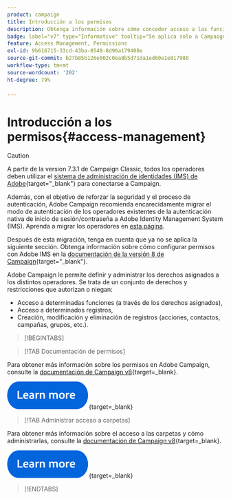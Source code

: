 ```yaml
---
product: campaign
title: Introducción a los permisos
description: Obtenga información sobre cómo conceder acceso a las funciones de Campaign
badge: label="v7" type="Informative" tooltip="Se aplica solo a Campaign Classic v7"
feature: Access Management, Permissions
exl-id: 9b616715-33cd-43ba-8548-8d96a179408e
source-git-commit: b27b85b126e002c0ea8b5d71da1ed60e1e817980
workflow-type: tm+mt
source-wordcount: '202'
ht-degree: 79%

---
```


# Introducción a los permisos{#access-management}


>[!CAUTION]
>
>A partir de la version 7.3.1 de Campaign Classic, todos los operadores deben utilizar el [sistema de administración de identidades (IMS) de Adobe](https://helpx.adobe.com/es/enterprise/using/identity.html){target="_blank"} para conectarse a Campaign.
>
>Además, con el objetivo de reforzar la seguridad y el proceso de autenticación, Adobe Campaign recomienda encarecidamente migrar el modo de autenticación de los operadores existentes de la autenticación nativa de inicio de sesión/contraseña a Adobe Identity Management System (IMS). Aprenda a migrar los operadores en [esta página](../../technotes/using/migrate-users-to-ims.md).
> 
>Después de esta migración, tenga en cuenta que ya no se aplica la siguiente sección.  Obtenga información sobre cómo configurar permisos con Adobe IMS en la [documentación de la versión 8 de Campaign](https://experienceleague.adobe.com/docs/campaign/campaign-v8/admin/permissions/gs-permissions.html?lang=es){target="_blank"}.


Adobe Campaign le permite definir y administrar los derechos asignados a los distintos operadores. Se trata de un conjunto de derechos y restricciones que autorizan o niegan:

* Acceso a determinadas funciones (a través de los derechos asignados),
* Acceso a determinados registros,
* Creación, modificación y eliminación de registros (acciones, contactos, campañas, grupos, etc.).

>[!BEGINTABS]

>[!TAB Documentación de permisos]

Para obtener más información sobre los permisos en Adobe Campaign, consulte la [documentación de Campaign v8](https://experienceleague.adobe.com/en/docs/campaign/campaign-v8/admin/permissions/gs-permissions?lang=en#_blank){target=_blank}.

[![imagen](../../assets/do-not-localize/learn-more-button.svg)](https://experienceleague.adobe.com/en/docs/campaign/campaign-v8/admin/permissions/gs-permissions?lang=en#_blank){target=_blank}

>[!TAB Administrar acceso a carpetas]

Para obtener más información sobre el acceso a las carpetas y cómo administrarlas, consulte la [documentación de Campaign v8](https://experienceleague.adobe.com/en/docs/campaign/campaign-v8/admin/permissions/folder-permissions?lang=en#_blank){target=_blank}.

[![imagen](../../assets/do-not-localize/learn-more-button.svg)]([![image](../../assets/do-not-localize/learn-more-button.svg)](https://experienceleague.adobe.com/en/docs/campaign/campaign-v8/admin/permissions/gs-permissions?lang=en#_blank){target=_blank}){target=_blank}

>[!ENDTABS]

<!--
The permissions apply to operator profiles or operator groups.

They are completed by safety parameters linked to the operator's connection mode to Adobe Campaign. For more about security zones in [this page](../../installation/using/security-zones.md).

There are two types of permissions you can grant to a user:

* You can define groups of operators to which you attribute rights, then associate the operators with one or more groups. This enables you to reuse rights and make operator profiles more consistent. It also facilitates the management and maintenance of profiles. Group creation and management are presented in [this section](access-management-groups.md).

* You can attribute named rights directly to users, in some cases to overload the rights allocated via groups. These rights are presented in [this page](access-management-named-rights.md).

>[!NOTE]
>
> * Before starting defining permissions, Adobe recommends you to read the [Security configuration checklist](https://helpx.adobe.com/campaign/kb/acc-security.html).
> * To learn more about permissions, please refer to the detailed explanation on the [Campaign v8 documentation](https://experienceleague.adobe.com/en/docs/campaign/campaign-v8/admin/permissions/gs-permissions){target=_blank}.

Learn how to grant access and set up permissions in these sections:

* [Create operators](access-management-operators.md)

* [Define groups](access-management-groups.md)

* [Add Named rights](access-management-named-rights.md)

* [Manage Campaign folder access](access-management-folders.md)

* [Access rights matrix](access-management-named-rights.md#access-rights-matrix)


See also:

* [Manage permissions for workflows](../../workflow/using/managing-rights.md)
* [Manage permissions for distributed marketing](../../distributed/using/about-distributed-marketing.md#operators-and-entities)
* [Manage permissions for the interaction module](../../interaction/using/operator-profiles.md)
* [Filter access to schemas](../../configuration/using/filtering-schemas.md)
* [Restricting PI view](../../configuration/using/restricting-pii-view.md)
-->
